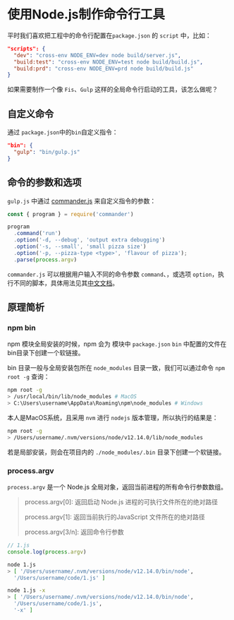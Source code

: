 # 使用Node.js制作命令行工具

平时我们喜欢把工程中的命令行配置在`package.json` 的 `script` 中，比如：

```json
"scripts": {
  "dev": "cross-env NODE_ENV=dev node build/server.js",
  "build:test": "cross-env NODE_ENV=test node build/build.js",
  "build:prd": "cross-env NODE_ENV=prd node build/build.js"
}
```

如果需要制作一个像 `Fis`、`Gulp` 这样的全局命令行启动的工具，该怎么做呢？

## 自定义命令

通过 `package.json`中的`bin`自定义指令：

```json
"bin": {
  "gulp": "bin/gulp.js"
}
```

## 命令的参数和选项

`gulp.js` 中通过 [commander.js](https://github.com/tj/commander.js) 来自定义指令的参数：

```js
const { program } = require('commander')

program
  .command('run')
  .option('-d, --debug', 'output extra debugging')
  .option('-s, --small', 'small pizza size')
  .option('-p, --pizza-type <type>', 'flavour of pizza');
  .parse(process.argv)
```

`commander.js` 可以根据用户输入不同的命令参数 `command`、，或选项 `option`，执行不同的脚本，具体用法见其[中文文档](https://github.com/tj/commander.js/blob/master/Readme_zh-CN.md)。

## 原理简析

### npm bin
npm 模块全局安装的时候，npm 会为 模块中 `package.json` `bin` 中配置的文件在 bin目录下创建一个软链接。

bin 目录一般与全局安装包所在 `node_modules` 目录一致，我们可以通过命令 `npm root -g` 查询：

```bash
npm root -g
> /usr/local/bin/lib/node_modules # MacOS
> C:\Users\username\AppData\Roaming\npm\node_modules # Windows
```

本人是MacOS系统，且采用 `nvm` 进行 `nodejs` 版本管理，所以执行的结果是：

```bash
npm root -g
> /Users/username/.nvm/versions/node/v12.14.0/lib/node_modules
```

若是局部安装，则会在项目内的 `./node_modules/.bin` 目录下创建一个软链接。

### process.argv

`process.argv` 是一个 Node.js 全局对象，返回当前进程的所有命令行参数数组。

> process.argv[0]: 返回启动 Node.js 进程的可执行文件所在的绝对路径
>
> process.argv[1]: 返回当前执行的JavaScript 文件所在的绝对路径
>
> process.argv[3/n]: 返回命令行参数

```js
// 1.js
console.log(process.argv)
```

```bash
node 1.js
> [ '/Users/username/.nvm/versions/node/v12.14.0/bin/node',
  '/Users/username/code/1.js' ]

node 1.js -x
> [ '/Users/username/.nvm/versions/node/v12.14.0/bin/node',
  '/Users/username/code/1.js',
  '-x' ]
```